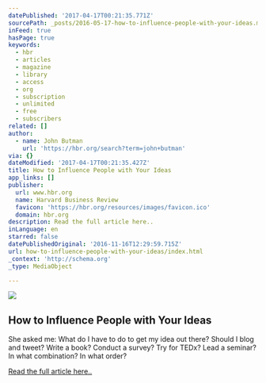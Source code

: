 ```yaml
---
datePublished: '2017-04-17T00:21:35.771Z'
sourcePath: _posts/2016-05-17-how-to-influence-people-with-your-ideas.md
inFeed: true
hasPage: true
keywords:
  - hbr
  - articles
  - magazine
  - library
  - access
  - org
  - subscription
  - unlimited
  - free
  - subscribers
related: []
author:
  - name: John Butman
    url: 'https://hbr.org/search?term=john+butman'
via: {}
dateModified: '2017-04-17T00:21:35.427Z'
title: How to Influence People with Your Ideas
app_links: []
publisher:
  url: www.hbr.org
  name: Harvard Business Review
  favicon: 'https://hbr.org/resources/images/favicon.ico'
  domain: hbr.org
description: Read the full article here..
inLanguage: en
starred: false
datePublishedOriginal: '2016-11-16T12:29:59.715Z'
url: how-to-influence-people-with-your-ideas/index.html
_context: 'http://schema.org'
_type: MediaObject

---
```

<article style=""><img src="https://s3-us-west-2.amazonaws.com/the-grid-img/p/083c1bf09767aa5b8fbeb70139d0f4baa221554e.jpg" /><h1>How to Influence People with Your Ideas</h1><p>She asked me: What do I have to do to get my idea out there? Should I blog and tweet? Write a book? Conduct a survey? Try for TEDx? Lead a seminar? In what combination? In what order?</p></article>

[Read the full article here..][0]

[0]: https://hbr.org/2013/04/how-to-influence-people-with-y "Read the full article here.."